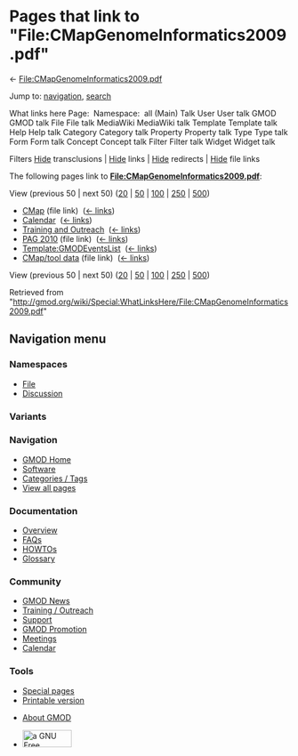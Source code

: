 <div id="mw-page-base" class="noprint">

</div>

<div id="mw-head-base" class="noprint">

</div>

<div id="content" class="mw-body" role="main">

<span id="top"></span>

<div id="mw-js-message" style="display:none;">

</div>



# <span dir="auto">Pages that link to "File:CMapGenomeInformatics2009.pdf"</span>

<div id="bodyContent">

<div id="contentSub">

←
[File:CMapGenomeInformatics2009.pdf](/wiki/File:CMapGenomeInformatics2009.pdf "File:CMapGenomeInformatics2009.pdf")

</div>

<div id="jump-to-nav" class="mw-jump">

Jump to: [navigation](#mw-navigation), [search](#p-search)

</div>

<div id="mw-content-text">

What links here Page:  Namespace:  all (Main) Talk User User talk GMOD
GMOD talk File File talk MediaWiki MediaWiki talk Template Template talk
Help Help talk Category Category talk Property Property talk Type Type
talk Form Form talk Concept Concept talk Filter Filter talk Widget
Widget talk

Filters
[Hide](/mediawiki/index.php?title=Special:WhatLinksHere/File:CMapGenomeInformatics2009.pdf&hidetrans=1 "Special:WhatLinksHere/File:CMapGenomeInformatics2009.pdf")
transclusions \|
[Hide](/mediawiki/index.php?title=Special:WhatLinksHere/File:CMapGenomeInformatics2009.pdf&hidelinks=1 "Special:WhatLinksHere/File:CMapGenomeInformatics2009.pdf")
links \|
[Hide](/mediawiki/index.php?title=Special:WhatLinksHere/File:CMapGenomeInformatics2009.pdf&hideredirs=1 "Special:WhatLinksHere/File:CMapGenomeInformatics2009.pdf")
redirects \|
[Hide](/mediawiki/index.php?title=Special:WhatLinksHere/File:CMapGenomeInformatics2009.pdf&hideimages=1 "Special:WhatLinksHere/File:CMapGenomeInformatics2009.pdf")
file links

The following pages link to
**[File:CMapGenomeInformatics2009.pdf](/wiki/File:CMapGenomeInformatics2009.pdf "File:CMapGenomeInformatics2009.pdf")**:

View (previous 50 \| next 50)
([20](/mediawiki/index.php?title=Special:WhatLinksHere/File:CMapGenomeInformatics2009.pdf&limit=20 "Special:WhatLinksHere/File:CMapGenomeInformatics2009.pdf")
\|
[50](/mediawiki/index.php?title=Special:WhatLinksHere/File:CMapGenomeInformatics2009.pdf&limit=50 "Special:WhatLinksHere/File:CMapGenomeInformatics2009.pdf")
\|
[100](/mediawiki/index.php?title=Special:WhatLinksHere/File:CMapGenomeInformatics2009.pdf&limit=100 "Special:WhatLinksHere/File:CMapGenomeInformatics2009.pdf")
\|
[250](/mediawiki/index.php?title=Special:WhatLinksHere/File:CMapGenomeInformatics2009.pdf&limit=250 "Special:WhatLinksHere/File:CMapGenomeInformatics2009.pdf")
\|
[500](/mediawiki/index.php?title=Special:WhatLinksHere/File:CMapGenomeInformatics2009.pdf&limit=500 "Special:WhatLinksHere/File:CMapGenomeInformatics2009.pdf"))

- [CMap](/wiki/CMap "CMap") (file link) ‎
  <span class="mw-whatlinkshere-tools">([←
  links](/mediawiki/index.php?title=Special:WhatLinksHere&target=CMap "Special:WhatLinksHere"))</span>
- [Calendar](/wiki/Calendar "Calendar") ‎
  <span class="mw-whatlinkshere-tools">([←
  links](/mediawiki/index.php?title=Special:WhatLinksHere&target=Calendar "Special:WhatLinksHere"))</span>
- [Training and
  Outreach](/wiki/Training_and_Outreach "Training and Outreach") ‎
  <span class="mw-whatlinkshere-tools">([←
  links](/mediawiki/index.php?title=Special:WhatLinksHere&target=Training+and+Outreach "Special:WhatLinksHere"))</span>
- [PAG 2010](/wiki/PAG_2010 "PAG 2010") (file link) ‎
  <span class="mw-whatlinkshere-tools">([←
  links](/mediawiki/index.php?title=Special:WhatLinksHere&target=PAG+2010 "Special:WhatLinksHere"))</span>
- [Template:GMODEventsList](/wiki/Template:GMODEventsList "Template:GMODEventsList")
  ‎ <span class="mw-whatlinkshere-tools">([←
  links](/mediawiki/index.php?title=Special:WhatLinksHere&target=Template%3AGMODEventsList "Special:WhatLinksHere"))</span>
- [CMap/tool data](/wiki/CMap/tool_data "CMap/tool data") (file link) ‎
  <span class="mw-whatlinkshere-tools">([←
  links](/mediawiki/index.php?title=Special:WhatLinksHere&target=CMap%2Ftool+data "Special:WhatLinksHere"))</span>

View (previous 50 \| next 50)
([20](/mediawiki/index.php?title=Special:WhatLinksHere/File:CMapGenomeInformatics2009.pdf&limit=20 "Special:WhatLinksHere/File:CMapGenomeInformatics2009.pdf")
\|
[50](/mediawiki/index.php?title=Special:WhatLinksHere/File:CMapGenomeInformatics2009.pdf&limit=50 "Special:WhatLinksHere/File:CMapGenomeInformatics2009.pdf")
\|
[100](/mediawiki/index.php?title=Special:WhatLinksHere/File:CMapGenomeInformatics2009.pdf&limit=100 "Special:WhatLinksHere/File:CMapGenomeInformatics2009.pdf")
\|
[250](/mediawiki/index.php?title=Special:WhatLinksHere/File:CMapGenomeInformatics2009.pdf&limit=250 "Special:WhatLinksHere/File:CMapGenomeInformatics2009.pdf")
\|
[500](/mediawiki/index.php?title=Special:WhatLinksHere/File:CMapGenomeInformatics2009.pdf&limit=500 "Special:WhatLinksHere/File:CMapGenomeInformatics2009.pdf"))

</div>

<div class="printfooter">

Retrieved from
"<http://gmod.org/wiki/Special:WhatLinksHere/File:CMapGenomeInformatics2009.pdf>"

</div>

<div id="catlinks" class="catlinks catlinks-allhidden">

</div>

<div class="visualClear">

</div>

</div>

</div>

<div id="mw-navigation">

## Navigation menu

<div id="mw-head">



<div id="left-navigation">

<div id="p-namespaces" class="vectorTabs" role="navigation"
aria-labelledby="p-namespaces-label">

### Namespaces

- <span id="ca-nstab-image"><a href="/wiki/File:CMapGenomeInformatics2009.pdf" accesskey="c"
  title="View the file page [c]">File</a></span>
- <span id="ca-talk"><a
  href="/mediawiki/index.php?title=File_talk:CMapGenomeInformatics2009.pdf&amp;action=edit&amp;redlink=1"
  accesskey="t"
  title="Discussion about the content page [t]">Discussion</a></span>

</div>

<div id="p-variants" class="vectorMenu emptyPortlet" role="navigation"
aria-labelledby="p-variants-label">

### 

### Variants[](#)

<div class="menu">

</div>

</div>

</div>

<div id="right-navigation">





</div>



</div>

</div>

</div>

<div id="mw-panel">

<div id="p-logo" role="banner">

<a href="/wiki/Main_Page"
style="background-image: url(http://gmod.org/images/GMOD-cogs.png);"
title="Visit the main page"></a>

</div>

<div id="p-Navigation" class="portal" role="navigation"
aria-labelledby="p-Navigation-label">

### Navigation

<div class="body">

- <span id="n-GMOD-Home">[GMOD Home](/wiki/Main_Page)</span>
- <span id="n-Software">[Software](/wiki/GMOD_Components)</span>
- <span id="n-Categories-.2F-Tags">[Categories /
  Tags](/wiki/Categories)</span>
- <span id="n-View-all-pages">[View all
  pages](/wiki/Special:AllPages)</span>

</div>

</div>

<div id="p-Documentation" class="portal" role="navigation"
aria-labelledby="p-Documentation-label">

### Documentation

<div class="body">

- <span id="n-Overview">[Overview](/wiki/Overview)</span>
- <span id="n-FAQs">[FAQs](/wiki/Category:FAQ)</span>
- <span id="n-HOWTOs">[HOWTOs](/wiki/Category:HOWTO)</span>
- <span id="n-Glossary">[Glossary](/wiki/Glossary)</span>

</div>

</div>

<div id="p-Community" class="portal" role="navigation"
aria-labelledby="p-Community-label">

### Community

<div class="body">

- <span id="n-GMOD-News">[GMOD News](/wiki/GMOD_News)</span>
- <span id="n-Training-.2F-Outreach">[Training /
  Outreach](/wiki/Training_and_Outreach)</span>
- <span id="n-Support">[Support](/wiki/Support)</span>
- <span id="n-GMOD-Promotion">[GMOD
  Promotion](/wiki/GMOD_Promotion)</span>
- <span id="n-Meetings">[Meetings](/wiki/Meetings)</span>
- <span id="n-Calendar">[Calendar](/wiki/Calendar)</span>

</div>

</div>

<div id="p-tb" class="portal" role="navigation"
aria-labelledby="p-tb-label">

### Tools

<div class="body">

- <span id="t-specialpages"><a href="/wiki/Special:SpecialPages" accesskey="q"
  title="A list of all special pages [q]">Special pages</a></span>
- <span id="t-print"><a
  href="/mediawiki/index.php?title=Special:WhatLinksHere/File:CMapGenomeInformatics2009.pdf&amp;printable=yes"
  rel="alternate" accesskey="p"
  title="Printable version of this page [p]">Printable version</a></span>

</div>

</div>

</div>

</div>

<div id="footer" role="contentinfo">

- <span id="footer-places-about">[About
  GMOD](/wiki/GMOD:About "GMOD:About")</span>

<!-- -->

- <span id="footer-copyrightico">[<img src="http://www.gnu.org/graphics/gfdl-logo-small.png" width="88"
  height="31" alt="a GNU Free Documentation License" />](http://www.gnu.org/licenses/fdl-1.3.html)</span>


<div style="clear:both">

</div>

</div>
